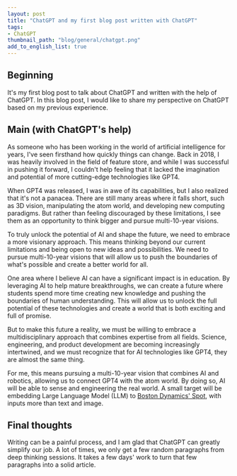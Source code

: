 ```yaml
---
layout: post
title: "ChatGPT and my first blog post written with ChatGPT"
tags:
- ChatGPT
thumbnail_path: "blog/general/chatgpt.png"
add_to_english_list: true
---
```


## Beginning
It's my first blog post to talk about ChatGPT and written with the help of ChatGPT. In this blog post, I would like to share my perspective on ChatGPT based on my previous experience.  

## Main (with ChatGPT's help)
As someone who has been working in the world of artificial intelligence for years, I've seen firsthand how quickly things can change. Back in 2018, I was heavily involved in the field of feature store, and while I was successful in pushing it forward, I couldn't help feeling that it lacked the imagination and potential of more cutting-edge technologies like GPT4.

When GPT4 was released, I was in awe of its capabilities, but I also realized that it's not a panacea. There are still many areas where it falls short, such as 3D vision, manipulating the atom world, and developing new computing paradigms. But rather than feeling discouraged by these limitations, I see them as an opportunity to think bigger and pursue multi-10-year visions.

To truly unlock the potential of AI and shape the future, we need to embrace a more visionary approach. This means thinking beyond our current limitations and being open to new ideas and possibilities. We need to pursue multi-10-year visions that will allow us to push the boundaries of what's possible and create a better world for all.

One area where I believe AI can have a significant impact is in education. By leveraging AI to help mature breakthroughs, we can create a future where students spend more time creating new knowledge and pushing the boundaries of human understanding. This will allow us to unlock the full potential of these technologies and create a world that is both exciting and full of promise.

But to make this future a reality, we must be willing to embrace a multidisciplinary approach that combines expertise from all fields. Science, engineering, and product development are becoming increasingly intertwined, and we must recognize that for AI technologies like GPT4, they are almost the same thing.

For me, this means pursuing a multi-10-year vision that combines AI and robotics, allowing us to connect GPT4 with the atom world. By doing so, AI will be able to sense and engineering the real world. A small target will be embedding Large Language Model (LLM) to [Boston Dynamics' Spot](https://www.bostondynamics.com/products/spot), with inputs more than text and image.

## Final thoughts

Writing can be a painful process, and I am glad that ChatGPT can greatly simplify our job. A lot of times, we only get a few random paragraphs from deep thinking sessions. It takes a few days' work to turn that few paragraphs into a solid article.  